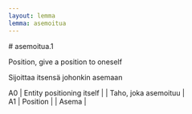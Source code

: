 ```yaml
---
layout: lemma
lemma: asemoitua
---
```


<div class="sense">
# <span class="sensename">asemoitua.1</span>

<span class="description">Position, give a position to oneself</span>

<span class="description">Sijoittaa itsensä johonkin asemaan</span>

A0 | Entity positioning itself |   | Taho, joka asemoituu |  
A1 | Position |   | Asema |  

</div>

